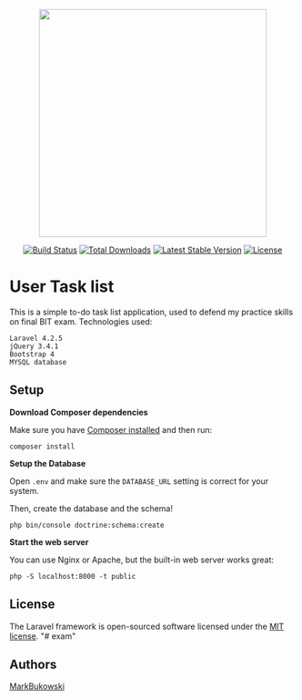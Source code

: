 <p align="center"><a href="https://laravel.com" target="_blank"><img src="https://raw.githubusercontent.com/laravel/art/master/logo-lockup/5%20SVG/2%20CMYK/1%20Full%20Color/laravel-logolockup-cmyk-red.svg" width="400"></a></p>

<p align="center">
<a href="https://travis-ci.org/laravel/framework"><img src="https://travis-ci.org/laravel/framework.svg" alt="Build Status"></a>
<a href="https://packagist.org/packages/laravel/framework"><img src="https://img.shields.io/packagist/dt/laravel/framework" alt="Total Downloads"></a>
<a href="https://packagist.org/packages/laravel/framework"><img src="https://img.shields.io/packagist/v/laravel/framework" alt="Latest Stable Version"></a>
<a href="https://packagist.org/packages/laravel/framework"><img src="https://img.shields.io/packagist/l/laravel/framework" alt="License"></a>
</p>


User Task list
=================================

This is a simple to-do task list application, used to defend my practice skills on final BIT exam. Technologies used:
```
Laravel 4.2.5
jQuery 3.4.1
Bootstrap 4
MYSQL database
```

## Setup

**Download Composer dependencies**

Make sure you have [Composer installed](https://getcomposer.org/download/)
and then run:

```
composer install
```

**Setup the Database**

Open `.env` and make sure the `DATABASE_URL` setting is
correct for your system.

Then, create the database and the schema!

```
php bin/console doctrine:schema:create
```

**Start the web server**

You can use Nginx or Apache, but the built-in web server works
great:

```
php -S localhost:8000 -t public
```

## License

The Laravel framework is open-sourced software licensed under the [MIT license](https://opensource.org/licenses/MIT).
"# exam" 

## Authors
[MarkBukowski](https://github.com/MarkBukowski)
